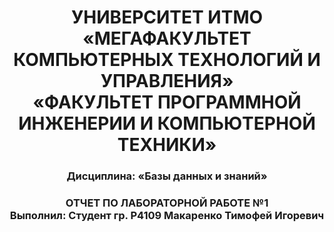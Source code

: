 <h1 style="text-align: center;">
  УНИВЕРСИТЕТ ИТМО <br>
  «МЕГАФАКУЛЬТЕТ КОМПЬЮТЕРНЫХ ТЕХНОЛОГИЙ И УПРАВЛЕНИЯ» <br>
  «ФАКУЛЬТЕТ ПРОГРАММНОЙ ИНЖЕНЕРИИ И КОМПЬЮТЕРНОЙ ТЕХНИКИ»
</h1>

<h3 style="text-align: center;">Дисциплина: «Базы данных и знаний»</h3>

<h3 style="text-align: center;">
ОТЧЕТ ПО ЛАБОРАТОРНОЙ РАБОТЕ №1 <br>
Выполнил: Студент гр. P4109 Макаренко Тимофей Игоревич

</h3>